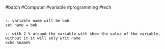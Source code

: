 #batch #Computer #variable #programming #tech 

```batch

:: variable name will be bob
set name = bob

:: with 2 % around the variable with show the value of the variable, without it it will only writ name 
echo %name%
```
